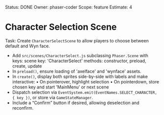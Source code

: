 Status: DONE
Owner: phaser-coder
Scope: feature
Estimate: 4

# Character Selection Scene

Task: Create `CharacterSelectScene` to allow players to choose between default and Wyn face.

- Add `src/scenes/CharacterSelect.js` subclassing `Phaser.Scene` with keys:
  scene key: 'CharacterSelect'
  methods: constructor, preload, create, update
- In `preload()`, ensure loading of 'axelface' and 'wynface' assets.
- In `create()`, display both sprites side-by-side with labels and make interactive:
  • On pointerover, highlight selection
  • On pointerdown, store chosen key and start 'MainMenu' or next scene
- Dispatch selection via `EventSystem.emit(EventNames.SELECT_CHARACTER, { key })`, or store via `GameStateManager`.
- Include a “Confirm” button if desired, allowing deselection and reconfirm.
